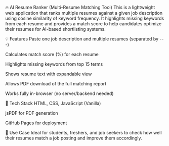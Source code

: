 🔥 AI Resume Ranker (Multi-Resume Matching Tool)
This is a lightweight web application that ranks multiple resumes against a given job description using cosine similarity of keyword frequency. It highlights missing keywords from each resume and provides a match score to help candidates optimize their resumes for AI-based shortlisting systems.

💡 Features
Paste one job description and multiple resumes (separated by ---)

Calculates match score (%) for each resume

Highlights missing keywords from top 15 terms

Shows resume text with expandable view

Allows PDF download of the full matching report

Works fully in-browser (no server/backend needed)

🚀 Tech Stack
HTML, CSS, JavaScript (Vanilla)

jsPDF for PDF generation

GitHub Pages for deployment

📌 Use Case
Ideal for students, freshers, and job seekers to check how well their resumes match a job posting and improve them accordingly.
